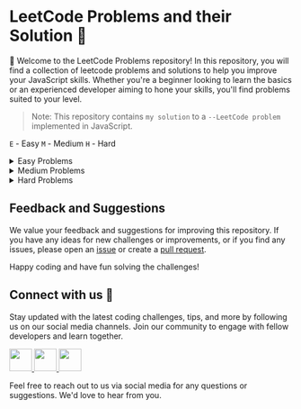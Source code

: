 # LeetCode Problems and their Solution :thinking:
👋 Welcome to the LeetCode Problems repository! In this repository, you will find a collection of leetcode problems and solutions to help you improve your JavaScript skills. Whether you're a beginner looking to learn the basics or an experienced developer aiming to hone your skills, you'll find problems suited to your level.

> Note: This repository contains `my solution` to a `--LeetCode problem` implemented in JavaScript.

`E` - Easy `M` - Medium `H` - Hard

<details>

<summary>Easy Problems</summary>

  1. `E`[TwoSum](https://github.com/abhishekkushwahaa/LeetCode-Problems/blob/main/Easy/TwoSum.js)

</details>

<details>

<summary>Medium Problems</summary>

  1. `M`[AddTwoNum](https://github.com/abhishekkushwahaa/LeetCode-Problems/blob/main/Medium/AddTwoNum.js)
  2. `M`[Longest Substring Without Repeating Characters](https://github.com/abhishekkushwahaa/LeetCode-Problems/blob/main/Medium/SubstringRep.js)

</details>

<details>

<summary>Hard Problems</summary>

  1. `H`[Median of Two Sorted Array](https://github.com/abhishekkushwahaa/LeetCode-Problems/blob/main/Hard/MedianTwoArr.js)
   
</details>


## Feedback and Suggestions
We value your feedback and suggestions for improving this repository. If you have any ideas for new challenges or improvements, or if you find any issues, please open an [issue](https://github.com/abhishekkushwahaa/LeetCode-Problems/issues) or create a [pull request](https://github.com/abhishekkushwahaa/LeetCode-Problems/pulls).

Happy coding and have fun solving the challenges!

## Connect with us :gift_heart:
Stay updated with the latest coding challenges, tips, and more by following us on our social media channels. Join our community to engage with fellow developers and learn together.

<div>
  <a href="https://www.linkedin.com/in/abhishekkushwahaa/">
    <img src="https://upload.wikimedia.org/wikipedia/commons/thumb/c/ca/LinkedIn_logo_initials.png/640px-LinkedIn_logo_initials.png" width="40" height="40">
  </a>
  <a href="https://www.instagram.com/abhishekkushwaha.me/">
    <img src="https://www.freepnglogos.com/uploads/logo-ig-png/logo-ig-instagram-new-logo-vector-download-13.png" width="40" height="40">
  </a>
  <a href="https://twitter.com/AbhishekKushwaa">
    <img src="https://upload.wikimedia.org/wikipedia/commons/5/57/X_logo_2023_%28white%29.png" width="40" height="40">
  </a>
</div>

Feel free to reach out to us via social media for any questions or suggestions. We'd love to hear from you.
